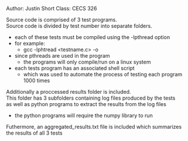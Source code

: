Author: Justin Short
Class: CECS 326

Source code is comprised of 3 test programs.  
Source code is divided by test number into separate folders.  
- each of these tests must be compiled using the -lpthread option
- for example:
  - gcc -lphtread <testname.c> -o <outputfile>
- since pthreads are used in the program
  - the programs will only compile/run on a linux system
- each tests program has an associated shell script
  - which was used to automate the process of testing each program 1000 times

Additionally a proccessed results folder is included.  
This folder has 3 subfolders containing log files produced by the tests  
as well as python programs to extract the results from the log files  
- the python programs will require the numpy library to run

Futhermore, an aggregated_results.txt file is included which summarizes  
the results of all 3 tests
